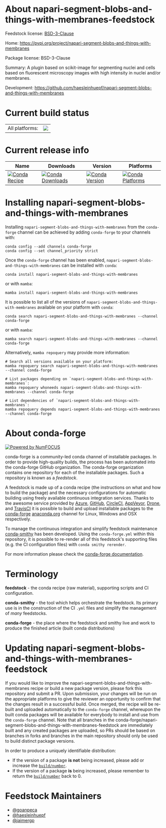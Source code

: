 About napari-segment-blobs-and-things-with-membranes-feedstock
==============================================================

Feedstock license: [BSD-3-Clause](https://github.com/conda-forge/napari-segment-blobs-and-things-with-membranes-feedstock/blob/main/LICENSE.txt)

Home: https://pypi.org/project/napari-segment-blobs-and-things-with-membranes

Package license: BSD-3-Clause

Summary: A plugin based on scikit-image for segmenting nuclei and cells based on fluorescent
microscopy images with high intensity in nuclei and/or membranes.


Development: https://github.com/haesleinhuepf/napari-segment-blobs-and-things-with-membranes

Current build status
====================


<table><tr><td>All platforms:</td>
    <td>
      <a href="https://dev.azure.com/conda-forge/feedstock-builds/_build/latest?definitionId=15300&branchName=main">
        <img src="https://dev.azure.com/conda-forge/feedstock-builds/_apis/build/status/napari-segment-blobs-and-things-with-membranes-feedstock?branchName=main">
      </a>
    </td>
  </tr>
</table>

Current release info
====================

| Name | Downloads | Version | Platforms |
| --- | --- | --- | --- |
| [![Conda Recipe](https://img.shields.io/badge/recipe-napari--segment--blobs--and--things--with--membranes-green.svg)](https://anaconda.org/conda-forge/napari-segment-blobs-and-things-with-membranes) | [![Conda Downloads](https://img.shields.io/conda/dn/conda-forge/napari-segment-blobs-and-things-with-membranes.svg)](https://anaconda.org/conda-forge/napari-segment-blobs-and-things-with-membranes) | [![Conda Version](https://img.shields.io/conda/vn/conda-forge/napari-segment-blobs-and-things-with-membranes.svg)](https://anaconda.org/conda-forge/napari-segment-blobs-and-things-with-membranes) | [![Conda Platforms](https://img.shields.io/conda/pn/conda-forge/napari-segment-blobs-and-things-with-membranes.svg)](https://anaconda.org/conda-forge/napari-segment-blobs-and-things-with-membranes) |

Installing napari-segment-blobs-and-things-with-membranes
=========================================================

Installing `napari-segment-blobs-and-things-with-membranes` from the `conda-forge` channel can be achieved by adding `conda-forge` to your channels with:

```
conda config --add channels conda-forge
conda config --set channel_priority strict
```

Once the `conda-forge` channel has been enabled, `napari-segment-blobs-and-things-with-membranes` can be installed with `conda`:

```
conda install napari-segment-blobs-and-things-with-membranes
```

or with `mamba`:

```
mamba install napari-segment-blobs-and-things-with-membranes
```

It is possible to list all of the versions of `napari-segment-blobs-and-things-with-membranes` available on your platform with `conda`:

```
conda search napari-segment-blobs-and-things-with-membranes --channel conda-forge
```

or with `mamba`:

```
mamba search napari-segment-blobs-and-things-with-membranes --channel conda-forge
```

Alternatively, `mamba repoquery` may provide more information:

```
# Search all versions available on your platform:
mamba repoquery search napari-segment-blobs-and-things-with-membranes --channel conda-forge

# List packages depending on `napari-segment-blobs-and-things-with-membranes`:
mamba repoquery whoneeds napari-segment-blobs-and-things-with-membranes --channel conda-forge

# List dependencies of `napari-segment-blobs-and-things-with-membranes`:
mamba repoquery depends napari-segment-blobs-and-things-with-membranes --channel conda-forge
```


About conda-forge
=================

[![Powered by
NumFOCUS](https://img.shields.io/badge/powered%20by-NumFOCUS-orange.svg?style=flat&colorA=E1523D&colorB=007D8A)](https://numfocus.org)

conda-forge is a community-led conda channel of installable packages.
In order to provide high-quality builds, the process has been automated into the
conda-forge GitHub organization. The conda-forge organization contains one repository
for each of the installable packages. Such a repository is known as a *feedstock*.

A feedstock is made up of a conda recipe (the instructions on what and how to build
the package) and the necessary configurations for automatic building using freely
available continuous integration services. Thanks to the awesome service provided by
[Azure](https://azure.microsoft.com/en-us/services/devops/), [GitHub](https://github.com/),
[CircleCI](https://circleci.com/), [AppVeyor](https://www.appveyor.com/),
[Drone](https://cloud.drone.io/welcome), and [TravisCI](https://travis-ci.com/)
it is possible to build and upload installable packages to the
[conda-forge](https://anaconda.org/conda-forge) [anaconda.org](https://anaconda.org/)
channel for Linux, Windows and OSX respectively.

To manage the continuous integration and simplify feedstock maintenance
[conda-smithy](https://github.com/conda-forge/conda-smithy) has been developed.
Using the ``conda-forge.yml`` within this repository, it is possible to re-render all of
this feedstock's supporting files (e.g. the CI configuration files) with ``conda smithy rerender``.

For more information please check the [conda-forge documentation](https://conda-forge.org/docs/).

Terminology
===========

**feedstock** - the conda recipe (raw material), supporting scripts and CI configuration.

**conda-smithy** - the tool which helps orchestrate the feedstock.
                   Its primary use is in the construction of the CI ``.yml`` files
                   and simplify the management of *many* feedstocks.

**conda-forge** - the place where the feedstock and smithy live and work to
                  produce the finished article (built conda distributions)


Updating napari-segment-blobs-and-things-with-membranes-feedstock
=================================================================

If you would like to improve the napari-segment-blobs-and-things-with-membranes recipe or build a new
package version, please fork this repository and submit a PR. Upon submission,
your changes will be run on the appropriate platforms to give the reviewer an
opportunity to confirm that the changes result in a successful build. Once
merged, the recipe will be re-built and uploaded automatically to the
`conda-forge` channel, whereupon the built conda packages will be available for
everybody to install and use from the `conda-forge` channel.
Note that all branches in the conda-forge/napari-segment-blobs-and-things-with-membranes-feedstock are
immediately built and any created packages are uploaded, so PRs should be based
on branches in forks and branches in the main repository should only be used to
build distinct package versions.

In order to produce a uniquely identifiable distribution:
 * If the version of a package **is not** being increased, please add or increase
   the [``build/number``](https://docs.conda.io/projects/conda-build/en/latest/resources/define-metadata.html#build-number-and-string).
 * If the version of a package **is** being increased, please remember to return
   the [``build/number``](https://docs.conda.io/projects/conda-build/en/latest/resources/define-metadata.html#build-number-and-string)
   back to 0.

Feedstock Maintainers
=====================

* [@goanpeca](https://github.com/goanpeca/)
* [@haesleinhuepf](https://github.com/haesleinhuepf/)
* [@jaimergp](https://github.com/jaimergp/)

